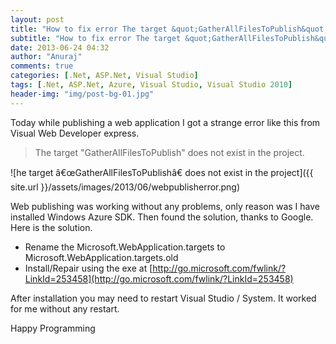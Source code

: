 ```yaml
---
layout: post
title: "How to fix error The target &quot;GatherAllFilesToPublish&quot; does not exist in the project"
subtitle: "How to fix error The target &quot;GatherAllFilesToPublish&quot; does not exist in the project"
date: 2013-06-24 04:32
author: "Anuraj"
comments: true
categories: [.Net, ASP.Net, Visual Studio]
tags: [.Net, ASP.Net, Azure, Visual Studio, Visual Studio 2010]
header-img: "img/post-bg-01.jpg"
---
```

Today while publishing a web application I got a strange error like this from Visual Web Developer express. 



>The target "GatherAllFilesToPublish" does not exist in the project.



![he target â€œGatherAllFilesToPublishâ€ does not exist in the project]({{ site.url }}/assets/images/2013/06/webpublisherror.png)

Web publishing was working without any problems, only reason was I have installed Windows Azure SDK. Then found the solution, thanks to Google. Here is the solution.



*   Rename the Microsoft.WebApplication.targets to Microsoft.WebApplication.targets.old
*   Install/Repair using the exe at [http://go.microsoft.com/fwlink/?LinkId=253458](http://go.microsoft.com/fwlink/?LinkId=253458)


After installation you may need to restart Visual Studio / System. It worked for me without any restart.

Happy Programming


